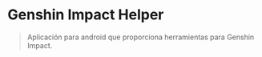 # Genshin Impact Helper

> Aplicación para android que proporciona herramientas para Genshin Impact.
